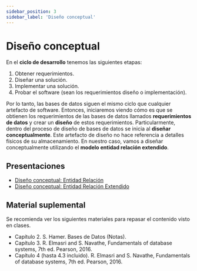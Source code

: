 ```yaml
---
sidebar_position: 3
sidebar_label: 'Diseño conceptual'
---
```


# Diseño conceptual

En el **ciclo de desarrollo** tenemos las siguientes etapas:

1. Obtener requerimientos.
2. Diseñar una solución.
3. Implementar una solución.
4. Probar el software (sean los requerimientos diseño o implementación).

Por lo tanto, las bases de datos siguen el mismo ciclo que cualquier artefacto de software. Entonces, iniciaremos viendo cómo es que se obtienen los requerimientos de las bases de datos llamados **requerimientos de datos** y crear un **diseño** de estos requerimientos. Particularmente, dentro del proceso de diseño de bases de datos se inicia al **diseñar conceptualmente**. Este artefacto de diseño no hace referencia a detalles físicos de su almacenamiento. En nuestro caso, vamos a diseñar conceptualmente utilizando el **modelo entidad relación extendido**.

## Presentaciones

- [Diseño conceptual: Entidad Relación](https://github.com/sivanahamer/bases-datos/blob/main/02-Dise%C3%B1o_conceptual/pres/02-er.pdf)
- [Diseño conceptual: Entidad Relación Extendido](https://github.com/sivanahamer/bases-datos/blob/main/02-Dise%C3%B1o_conceptual/pres/02.5-eer.pdf)

## Material suplemental

Se recomienda ver los siguientes materiales para repasar el contenido visto en clases.

- Capítulo 2. S. Hamer. Bases de Datos (Notas).
- Capítulo 3. R. Elmasri and S. Navathe, Fundamentals of database systems, 7th ed. Pearson, 2016.
- Capítulo 4 (hasta 4.3 incluido). R. Elmasri and S. Navathe, Fundamentals of database systems, 7th ed. Pearson, 2016.
